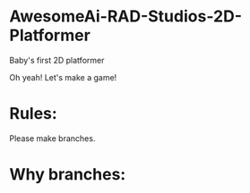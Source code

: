# AwesomeAi-RAD-Studios-2D-Platformer
Baby's first 2D platformer

Oh yeah! Let's make a game!

# Rules:
 Please make branches.
 # Why branches:
 
